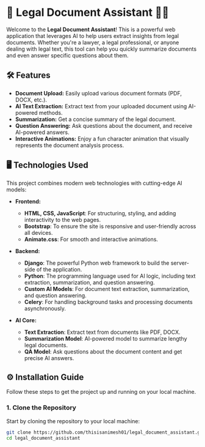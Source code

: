 # 📝 **Legal Document Assistant** 🧑‍⚖️

Welcome to the **Legal Document Assistant**! This is a powerful web application that leverages AI to help users extract insights from legal documents. Whether you're a lawyer, a legal professional, or anyone dealing with legal text, this tool can help you quickly summarize documents and even answer specific questions about them.

## 🛠️ **Features**

- **Document Upload:** Easily upload various document formats (PDF, DOCX, etc.).
- **AI Text Extraction:** Extract text from your uploaded document using AI-powered methods.
- **Summarization:** Get a concise summary of the legal document.
- **Question Answering:** Ask questions about the document, and receive AI-powered answers.
- **Interactive Animations:** Enjoy a fun character animation that visually represents the document analysis process.

## 🖥️ **Technologies Used**

This project combines modern web technologies with cutting-edge AI models:

- **Frontend:**
  - **HTML, CSS, JavaScript**: For structuring, styling, and adding interactivity to the web pages.
  - **Bootstrap**: To ensure the site is responsive and user-friendly across all devices.
  - **Animate.css**: For smooth and interactive animations.
  
- **Backend:**
  - **Django**: The powerful Python web framework to build the server-side of the application.
  - **Python**: The programming language used for AI logic, including text extraction, summarization, and question answering.
  - **Custom AI Models**: For document text extraction, summarization, and question answering. 
  - **Celery**: For handling background tasks and processing documents asynchronously.
  
- **AI Core:**
  - **Text Extraction**: Extract text from documents like PDF, DOCX.
  - **Summarization Model**: AI-powered model to summarize lengthy legal documents.
  - **QA Model**: Ask questions about the document content and get precise AI answers.

## ⚙️ **Installation Guide**

Follow these steps to get the project up and running on your local machine.

### 1. Clone the Repository

Start by cloning the repository to your local machine:

```bash
git clone https://github.com/thisisanimesh01/legal_document_assistant.git
cd legal_document_assistant
